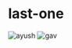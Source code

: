 # last-one 
![ayush](https://github.com/user-attachments/assets/7e050ce5-e18d-4c72-9b1c-e5f4198c5dde)
![gav](https://github.com/user-attachments/assets/db9d6e9f-dbe7-4892-b281-2da3e986a44e)
